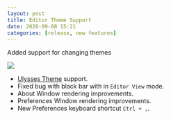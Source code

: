 ```yaml
---
layout: post
title: Editor Theme Support
date: 2020-09-08 15:21
categories: [release, new features]
---
```


Added support for changing themes

<!-- more -->

![](/images/thief_styles.png)

* [Ulysses Theme](https://styles.ulysses.app/themes/) support.
* Fixed bug with black bar with in `Editor View` mode.
* About Window rendering improvements.
* Preferences Window rendering improvements.
* New Preferences keyboard shortcut `Ctrl + ,`.